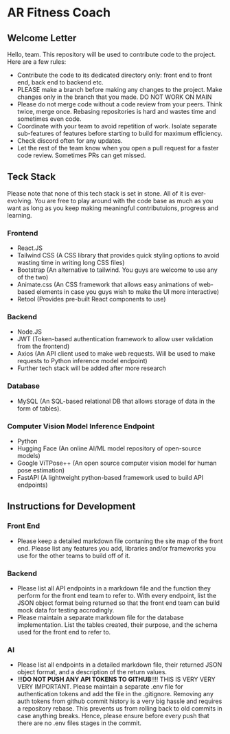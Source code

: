 # AR Fitness Coach
## Welcome Letter
Hello, team.
This repository will be used to contribute code to the project. Here are a few rules:
- Contribute the code to its dedicated directory only: front end to front end, back end to backend etc.
- PLEASE make a branch before making any changes to the project. Make changes only in the branch that you made. DO NOT WORK ON MAIN
- Please do not merge code without a code review from your peers. Think twice, merge once. Rebasing repositories is hard and wastes time and sometimes even code.
- Coordinate with your team to avoid repetition of work. Isolate separate sub-features of features before starting to build for maximum efficiency.
- Check discord often for any updates.
- Let the rest of the team know when you open a pull request for a faster code review. Sometimes PRs can get missed.

## Teck Stack
Please note that none of this tech stack is set in stone. All of it is ever-evolving. You are free to play around with the code base as much as you want as long as you keep making meaningful contributuions, progress and learning.
### Frontend
- React.JS
- Tailwind CSS (A CSS library that provides quick styling options to avoid wasting time in writing long CSS files)
- Bootstrap (An alternative to tailwind. You guys are welcome to use any of the two)
- Animate.css (An CSS framework that allows easy animations of web-based elements in case you guys wish to make the UI more interactive)
- Retool (Provides pre-built React components to use)

### Backend
- Node.JS
- JWT (Token-based authentication framework to allow user validation from the frontend)
- Axios (An API client used to make web requests. Will be used to make requests to Python inference model endpoint)
- Further tech stack will be added after more research

### Database
- MySQL (An  SQL-based relational DB that allows storage of data in the form of tables).

### Computer Vision Model Inference Endpoint
- Python
- Hugging Face (An online AI/ML model repository of open-source models)
- Google ViTPose++ (An open source computer vision model for human pose estimation)
- FastAPI  (A lightweight python-based framework used to build API endpoints)

## Instructions for Development
### Front End
- Please keep a detailed markdown file contaning the site map of the front end. Please list any features you add, libraries and/or frameworks you use for the other teams to build off of it.

### Backend
- Please list all API endpoints in a markdown file and the function they perform for the front end team to refer to. With every endpoint, list the JSON object format being returned so that the front end team can build mock data for testing accrodingly.
- Please maintain a separate markdown file for the database implementation. List the tables created, their purpose, and the schema used for the front end to refer to.

### AI
- Please list all endpoints in a detailed markdown file, their returned  JSON object format, and a description of the return values. 
- !!!**DO NOT PUSH ANY API TOKENS TO GITHUB**!!!! THIS IS VERY VERY VERY IMPORTANT. Please maintain a separate .env file for authentication tokens and add the file in the .gitignore. Removing any auth tokens from github commit history is a very big hassle and requires a repository rebase. This prevents us from rolling back to old commits in case anything breaks. Hence, please ensure before every push that there are no .env files stages in the commit.
